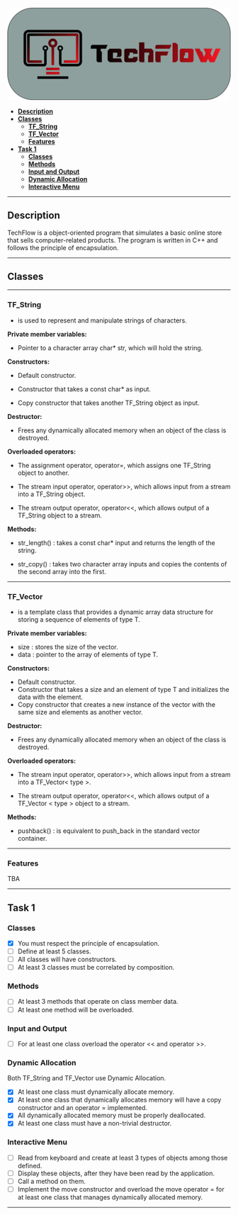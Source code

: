 ![](ReadMe_Resources/logo_text.png)

- [**Description**](#description)
- [**Classes**](#classes)
  - [**TF\_String**](#tf_string)
  - [**TF\_Vector**](#tf_vector)
  - [**Features**](#features)
- [**Task 1**](#task-1)
  - [**Classes**](#classes-1)
  - [**Methods**](#methods)
  - [**Input and Output**](#input-and-output)
  - [**Dynamic Allocation**](#dynamic-allocation)
  - [**Interactive Menu**](#interactive-menu)
---
## **Description**
TechFlow is a object-oriented program that simulates a basic online store that sells computer-related products. The program is written in C++ and follows the principle of encapsulation.

---

## **Classes**

---
### **TF_String**
- is used to represent and manipulate strings of characters.

**Private member variables:**

- Pointer to a character array char* str, which will hold the string.

**Constructors:**

- Default constructor.

- Constructor that takes a const char* as input.

- Copy constructor that takes another TF_String object as input.

**Destructor:**

- Frees any dynamically allocated memory when an object of the class is destroyed.

**Overloaded operators:**

- The assignment operator, operator=, which assigns one TF_String object to another.

- The stream input operator, operator>>, which allows input from a stream into a TF_String object.

- The stream output operator, operator<<, which allows output of a TF_String object to a stream.

**Methods:**

- str_length() : takes a const char* input and returns the length of the string.

- str_copy() : takes two character array inputs and copies the contents of the second array into the first.

---
### **TF_Vector**
- is a template class that provides a dynamic array data structure for storing a sequence of elements of type T.

**Private member variables:**

- size : stores the size of the vector.
- data : pointer to the array of elements of type T.

**Constructors:**

 - Default constructor. 
 - Constructor that takes a size and an element of type T and initializes the data with the element. 
 - Copy constructor that creates a new instance of the vector with the same size and elements as another vector.
  
**Destructor:**
- Frees any dynamically allocated memory when an object of the class is destroyed.
  
**Overloaded operators:**
- The stream input operator, operator>>, which allows input from a stream into a TF_Vector< type >.

- The stream output operator, operator<<, which allows output of a TF_Vector < type > object to a stream.

**Methods:**
- pushback() : is equivalent to push_back in the standard vector container.

---
### **Features**
TBA

---
## **Task 1**
### **Classes**
- [X] You must respect the principle of encapsulation.
- [ ] Define at least 5 classes.
- [ ] All classes will have constructors.
- [ ] At least 3 classes must be correlated by composition.

### **Methods**
- [ ] At least 3 methods that operate on class member data.
- [ ] At least one method will be overloaded.

### **Input and Output**
- [ ] For at least one class overload the operator << and operator >>.

### **Dynamic Allocation**
Both TF_String and TF_Vector use Dynamic Allocation. 
- [X] At least one class must dynamically allocate memory.
- [X] At least one class that dynamically allocates memory will have a copy constructor and an operator = implemented.
- [X] All dynamically allocated memory must be properly deallocated.
- [X] At least one class must have a non-trivial destructor.

### **Interactive Menu**
- [ ] Read from keyboard and create at least 3 types of objects among those defined.
- [ ] Display these objects, after they have been read by the application.
- [ ] Call a method on them.
- [ ] Implement the move constructor and overload the move operator = for at least one class that manages dynamically allocated memory.

---